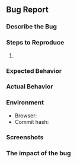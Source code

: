 <!-- Text which is in between <!-- and -- > is a comment in a Markdown files.
you can ignore them, comments are not rendered in Gitlab -->

## Bug Report

### Describe the Bug

<!-- Example: "When clicking the 'Save' button in the user profile, the application freezes and no data is saved" -->

### Steps to Reproduce

1.

### Expected Behavior

<!-- The data should be saved after clicking the 'Save' button -->

### Actual Behavior

<!-- The data is not saved -->

### Environment

<!-- The version of deployed website is logged in the console -->

- Browser:
- Commit hash:

### Screenshots

<!-- If applicable, add screenshots to help explain the problem,  please describe the viewport's size -->

### The impact of the bug

<!-- Please assess what's the impact of the bug on the whole project -->

<!-- Please remove all the empty sections, please add necessary labels after filling out the issue -->
